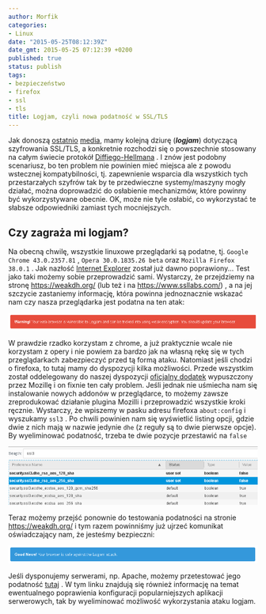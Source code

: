 ```yaml
---
author: Morfik
categories:
- Linux
date: "2015-05-25T08:12:39Z"
date_gmt: 2015-05-25 07:12:39 +0200
published: true
status: publish
tags:
- bezpieczeństwo
- firefox
- ssl
- tls
title: Logjam, czyli nowa podatność w SSL/TLS
---
```


Jak donoszą [ostatnio](https://blog.cryptographyengineering.com/2015/05/22/attack-of-week-logjam/)
[media](https://niebezpiecznik.pl/post/logjam-nowa-podatnosc-w-protokolach-https-ssh-i-ipsec/), mamy
kolejną dziurę (***logjam***) dotyczącą szyfrowania SSL/TLS, a konkretnie rozchodzi się o
powszechnie stosowany na całym świecie protokół
[Diffiego-Hellmana](https://pl.wikipedia.org/wiki/Protok%C3%B3%C5%82_Diffiego-Hellmana) . I znów
jest podobny scenariusz, bo ten problem nie powinien mieć miejsca ale z powodu wstecznej
kompatybilności, tj. zapewnienie wsparcia dla wszystkich tych przestarzałych szyfrów tak by te
przedwieczne systemy/maszyny mogły działać, można doprowadzić do osłabienie mechanizmów, które
powinny być wykorzystywane obecnie. OK, może nie tyle osłabić, co wykorzystać te słabsze
odpowiedniki zamiast tych mocniejszych.

<!--more-->
## Czy zagraża mi logjam?

Na obecną chwilę, wszystkie linuxowe przeglądarki są podatne, tj. `Google Chrome 43.0.2357.81` ,
`Opera 30.0.1835.26 beta` oraz `Mozilla Firefox 38.0.1` . Jak nazłość [Internet
Explorer](https://technet.microsoft.com/en-us/library/security/ms15-055.aspx) został już dawno
poprawiony... Test jako taki możemy sobie przeprowadzić sami. Wystarczy, że przejdziemy na stronę
<https://weakdh.org/> (lub też i na <https://www.ssllabs.com/>) , a na jej szczycie zastaniemy
informację, która powinna jednoznacznie wskazać nam czy nasza przeglądarka jest podatna na ten atak:

![](/img/2015/05/1.brak-dopornosci-na-logjam.png#huge)

W prawdzie rzadko korzystam z chrome, a już praktycznie wcale nie korzystam z opery i nie powiem za
bardzo jak na własną rękę się w tych przeglądarkach zabezpieczyć przed tą formą ataku. Natomiast
jeśli chodzi o firefoxa, to tutaj mamy do dyspozycji kilka możliwości. Przede wszystkim został
oddelegowany do naszej dyspozycji [oficjalny
dodatek](https://addons.mozilla.org/en-US/firefox/addon/disable-dhe/) wypuszczony przez Mozillę i on
fixnie ten cały problem. Jeśli jednak nie uśmiecha nam się instalowanie nowych addonów w
przeglądarce, to możemy zawsze zreprodukować działanie plugina Mozilli i przeprowadzić wszystkie
kroki ręcznie. Wystarczy, że wpiszemy w pasku adresu firefoxa `about:config` i wyszukamy `ssl3` . Po
chwili powinien nam się wyświetlić listing opcji, gdzie dwie z nich mają w nazwie jedynie `dhe` (z
reguły są to dwie pierwsze opcje). By wyeliminować podatność, trzeba te dwie pozycje przestawić na
`false`

![](/img/2015/05/2.uodparnianie-firefoxa-na-logjam.png#huge)

Teraz możemy przejść ponownie do testowania podatności na stronie <https://weakdh.org/> i tym razem
powinniśmy już ujrzeć komunikat oświadczający nam, że jesteśmy bezpieczni:

![](/img/2015/05/3.odpornosc-na-logjam.png#huge)

Jeśli dysponujemy serwerami, np. Apache, możemy przetestować jego podatność
[tutaj](https://weakdh.org/sysadmin.html) . W tym linku znajdują się również informację na temat
ewentualnego poprawienia konfiguracji popularniejszych aplikacji serwerowych, tak by wyeliminować
możliwość wykorzystania ataku logjam.
